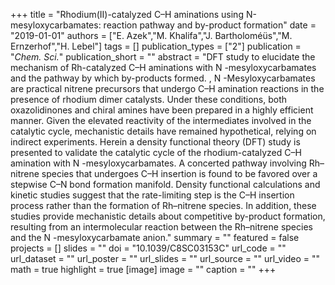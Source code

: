 +++
title = "Rhodium(II)-catalyzed C–H aminations using N-mesyloxycarbamates: reaction pathway and by-product formation"
date = "2019-01-01"
authors = ["E. Azek","M. Khalifa","J. Bartholoméüs","M. Ernzerhof","H. Lebel"]
tags = []
publication_types = ["2"]
publication = "_Chem. Sci._"
publication_short = ""
abstract = "DFT study to elucidate the mechanism of Rh-catalyzed C–H aminations with N -mesyloxycarbamates and the pathway by which by-products formed.  ,   N -Mesyloxycarbamates are practical nitrene precursors that undergo C–H amination reactions in the presence of rhodium dimer catalysts. Under these conditions, both oxazolidinones and chiral amines have been prepared in a highly efficient manner. Given the elevated reactivity of the intermediates involved in the catalytic cycle, mechanistic details have remained hypothetical, relying on indirect experiments. Herein a density functional theory (DFT) study is presented to validate the catalytic cycle of the rhodium-catalyzed C–H amination with N -mesyloxycarbamates. A concerted pathway involving Rh–nitrene species that undergoes C–H insertion is found to be favored over a stepwise C–N bond formation manifold. Density functional calculations and kinetic studies suggest that the rate-limiting step is the C–H insertion process rather than the formation of Rh–nitrene species. In addition, these studies provide mechanistic details about competitive by-product formation, resulting from an intermolecular reaction between the Rh–nitrene species and the N -mesyloxycarbamate anion."
summary = ""
featured = false
projects = []
slides = ""
doi = "10.1039/C8SC03153C"
url_code = ""
url_dataset = ""
url_poster = ""
url_slides = ""
url_source = ""
url_video = ""
math = true
highlight = true
[image]
image = ""
caption = ""
+++

